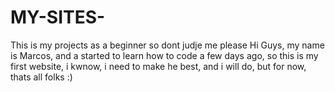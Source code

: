 # MY-SITES-
This is my projects as a beginner so dont judje me please
Hi Guys, my name is Marcos, and a started to learn how to code a few days ago, so this is my first website, i kwnow, i need to make he best, and i will do, but for now, thats all folks :)
